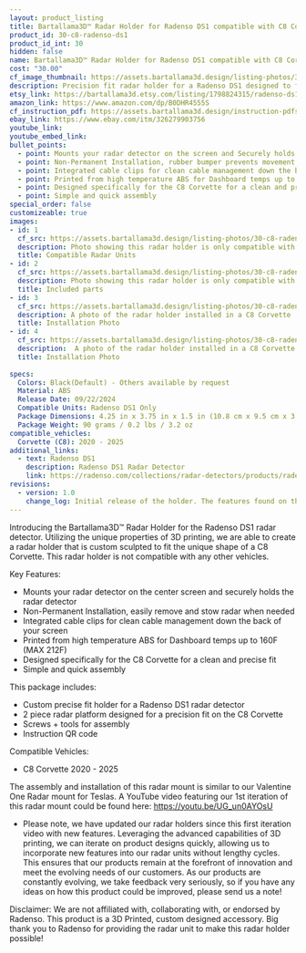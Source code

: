 ```yaml
---
layout: product_listing
title: Bartallama3D™ Radar Holder for Radenso DS1 compatible with C8 Corvette
product_id: 30-c8-radenso-ds1
product_id_int: 30
hidden: false
name: Bartallama3D™ Radar Holder for Radenso DS1 compatible with C8 Corvette
cost: "30.00"
cf_image_thumbnail: https://assets.bartallama3d.design/listing-photos/30-c8-radenso-ds1/1.jpg
description: Precision fit radar holder for a Radenso DS1 designed to fit the C8 Corvette
etsy_link: https://bartallama3d.etsy.com/listing/1798824315/radenso-ds1-corvette-c8-radar-holder-by
amazon_link: https://www.amazon.com/dp/B0DHR4555S
cf_instruction_pdf: https://assets.bartallama3d.design/instruction-pdfs/Bartallama3D-Radar-Holder-Assembly-Instructions.pdf
ebay_link: https://www.ebay.com/itm/326279903756
youtube_link: 
youtube_embed_link:
bullet_points:
  - point: Mounts your radar detector on the screen and Securely holds the radar detector
  - point: Non-Permanent Installation, rubber bumper prevents movement and enables easy removal for storage
  - point: Integrated cable clips for clean cable management down the back of your screen
  - point: Printed from high temperature ABS for Dashboard temps up to 160F (MAX 212F)
  - point: Designed specifically for the C8 Corvette for a clean and precise fit
  - point: Simple and quick assembly
special_order: false
customizeable: true
images:
- id: 1
  cf_src: https://assets.bartallama3d.design/listing-photos/30-c8-radenso-ds1/21.jpg
  description: Photo showing this radar holder is only compatible with the Radenso DS1 Radar
  title: Compatible Radar Units
- id: 2
  cf_src: https://assets.bartallama3d.design/listing-photos/30-c8-radenso-ds1/22.jpg
  description: Photo showing this radar holder is only compatible with the C8 Corvette
  title: Included parts
- id: 3
  cf_src: https://assets.bartallama3d.design/listing-photos/30-c8-radenso-ds1/41.jpg
  description: A photo of the radar holder installed in a C8 Corvette
  title: Installation Photo
- id: 4
  cf_src: https://assets.bartallama3d.design/listing-photos/30-c8-radenso-ds1/42.jpg
  description:  A photo of the radar holder installed in a C8 Corvette
  title: Installation Photo
  
specs:
  Colors: Black(Default) - Others available by request 
  Material: ABS
  Release Date: 09/22/2024
  Compatible Units: Radenso DS1 Only
  Package Dimensions: 4.25 in x 3.75 in x 1.5 in (10.8 cm x 9.5 cm x 3.8cm) [HxWxD]
  Package Weight: 90 grams / 0.2 lbs / 3.2 oz
compatible_vehicles:
  Corvette (C8): 2020 - 2025
additional_links:
  - text: Radenso DS1
    description: Radenso DS1 Radar Detector
    link: https://radenso.com/collections/radar-detectors/products/radenso-ds1
revisions:
  - version: 1.0
    change_log: Initial release of the holder. The features found on this holder are derived from our Tesla Radar Holder which has undergone 3 iterations. 
---
```


Introducing the Bartallama3D™ Radar Holder for the Radenso DS1 radar detector. Utilizing the unique properties of 3D printing, we are able to create a radar holder that is custom sculpted to fit the unique shape of a C8 Corvette. This radar holder is not compatible with any other vehicles. 

Key Features:
- Mounts your radar detector on the center screen and securely holds the radar detector
- Non-Permanent Installation, easily remove and stow radar when needed
- Integrated cable clips for clean cable management down the back of your screen
- Printed from high temperature ABS for Dashboard temps up to 160F (MAX 212F)
- Designed specifically for the C8 Corvette for a clean and precise fit
- Simple and quick assembly

This package includes:
- Custom precise fit holder for a Radenso DS1 radar detector
- 2 piece radar platform designed for a precision fit on the C8 Corvette
- Screws + tools for assembly
- Instruction QR code

Compatible Vehicles:
- C8 Corvette 2020 - 2025

The assembly and installation of this radar mount is similar to our Valentine One Radar mount for Teslas. A YouTube video featuring our 1st iteration of this radar mount could be found here: https://youtu.be/UG_un0AYOsU

* Please note, we have updated our radar holders since this first iteration video with new features. Leveraging the advanced capabilities of 3D printing, we can iterate on product designs quickly, allowing us to incorporate new features into our radar units without lengthy cycles. This ensures that our products remain at the forefront of innovation and meet the evolving needs of our customers. As our products are constantly evolving, we take feedback very seriously, so if you have any ideas on how this product could be improved, please send us a note!

Disclaimer: We are not affiliated with, collaborating with, or endorsed by Radenso. This product is a 3D Printed, custom designed accessory. Big thank you to Radenso for providing the radar unit to make this radar holder possible! 